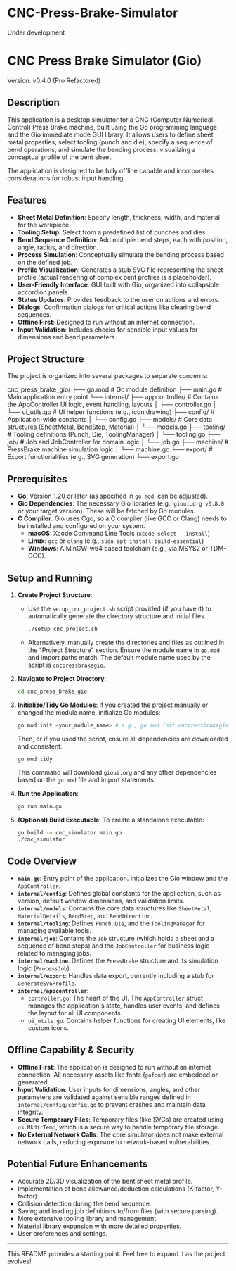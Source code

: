# CNC-Press-Brake-Simulator


Under development


# CNC Press Brake Simulator (Gio)

Version: v0.4.0 (Pro Refactored)

## Description

This application is a desktop simulator for a CNC (Computer Numerical Control) Press Brake machine, built using the Go programming language and the Gio immediate mode GUI library. It allows users to define sheet metal properties, select tooling (punch and die), specify a sequence of bend operations, and simulate the bending process, visualizing a conceptual profile of the bent sheet.

The application is designed to be fully offline capable and incorporates considerations for robust input handling.

## Features

* **Sheet Metal Definition**: Specify length, thickness, width, and material for the workpiece.
* **Tooling Setup**: Select from a predefined list of punches and dies.
* **Bend Sequence Definition**: Add multiple bend steps, each with position, angle, radius, and direction.
* **Process Simulation**: Conceptually simulate the bending process based on the defined job.
* **Profile Visualization**: Generates a stub SVG file representing the sheet profile (actual rendering of complex bent profiles is a placeholder).
* **User-Friendly Interface**: GUI built with Gio, organized into collapsible accordion panels.
* **Status Updates**: Provides feedback to the user on actions and errors.
* **Dialogs**: Confirmation dialogs for critical actions like clearing bend sequences.
* **Offline First**: Designed to run without an internet connection.
* **Input Validation**: Includes checks for sensible input values for dimensions and bend parameters.

## Project Structure

The project is organized into several packages to separate concerns:



cnc_press_brake_gio/
├── go.mod                 # Go module definition
├── main.go                # Main application entry point
└── internal/
├── appcontroller/     # Contains the AppController UI logic, event handling, layouts
│   ├── controller.go
│   └── ui_utils.go    # UI helper functions (e.g., icon drawing)
├── config/            # Application-wide constants
│   └── config.go
├── models/            # Core data structures (SheetMetal, BendStep, Material)
│   └── models.go
├── tooling/           # Tooling definitions (Punch, Die, ToolingManager)
│   └── tooling.go
├── job/               # Job and JobController for domain logic
│   └── job.go
├── machine/           # PressBrake machine simulation logic
│   └── machine.go
└── export/            # Export functionalities (e.g., SVG generation)
└── export.go


## Prerequisites

* **Go**: Version 1.20 or later (as specified in `go.mod`, can be adjusted).
* **Gio Dependencies**: The necessary Gio libraries (e.g., `gioui.org v0.8.0` or your target version). These will be fetched by Go modules.
* **C Compiler**: Gio uses Cgo, so a C compiler (like GCC or Clang) needs to be installed and configured on your system.
    * **macOS**: Xcode Command Line Tools (`xcode-select --install`)
    * **Linux**: `gcc` or `clang` (e.g., `sudo apt install build-essential`)
    * **Windows**: A MinGW-w64 based toolchain (e.g., via MSYS2 or TDM-GCC).

## Setup and Running

1.  **Create Project Structure**:
    * Use the `setup_cnc_project.sh` script provided (if you have it) to automatically generate the directory structure and initial files.
        ```bash
        ./setup_cnc_project.sh
        ```
    * Alternatively, manually create the directories and files as outlined in the "Project Structure" section. Ensure the module name in `go.mod` and import paths match. The default module name used by the script is `cncpressbrakegio`.

2.  **Navigate to Project Directory**:
    ```bash
    cd cnc_press_brake_gio
    ```

3.  **Initialize/Tidy Go Modules**:
    If you created the project manually or changed the module name, initialize Go modules:
    ```bash
    go mod init <your_module_name> # e.g., go mod init cncpressbrakegio
    ```
    Then, or if you used the script, ensure all dependencies are downloaded and consistent:
    ```bash
    go mod tidy
    ```
    This command will download `gioui.org` and any other dependencies based on the `go.mod` file and import statements.

4.  **Run the Application**:
    ```bash
    go run main.go
    ```

5.  **(Optional) Build Executable**:
    To create a standalone executable:
    ```bash
    go build -o cnc_simulator main.go
    ./cnc_simulator
    ```

## Code Overview

* **`main.go`**: Entry point of the application. Initializes the Gio window and the `AppController`.
* **`internal/config`**: Defines global constants for the application, such as version, default window dimensions, and validation limits.
* **`internal/models`**: Contains the core data structures like `SheetMetal`, `MaterialDetails`, `BendStep`, and `BendDirection`.
* **`internal/tooling`**: Defines `Punch`, `Die`, and the `ToolingManager` for managing available tools.
* **`internal/job`**: Contains the `Job` structure (which holds a sheet and a sequence of bend steps) and the `JobController` for business logic related to managing jobs.
* **`internal/machine`**: Defines the `PressBrake` structure and its simulation logic (`ProcessJob`).
* **`internal/export`**: Handles data export, currently including a stub for `GenerateSVGProfile`.
* **`internal/appcontroller`**:
    * `controller.go`: The heart of the UI. The `AppController` struct manages the application's state, handles user events, and defines the layout for all UI components.
    * `ui_utils.go`: Contains helper functions for creating UI elements, like custom icons.

## Offline Capability & Security

* **Offline First**: The application is designed to run without an internet connection. All necessary assets like fonts (`gofont`) are embedded or generated.
* **Input Validation**: User inputs for dimensions, angles, and other parameters are validated against sensible ranges defined in `internal/config/config.go` to prevent crashes and maintain data integrity.
* **Secure Temporary Files**: Temporary files (like SVGs) are created using `os.MkdirTemp`, which is a secure way to handle temporary file storage.
* **No External Network Calls**: The core simulator does not make external network calls, reducing exposure to network-based vulnerabilities.

## Potential Future Enhancements

* Accurate 2D/3D visualization of the bent sheet metal profile.
* Implementation of bend allowance/deduction calculations (K-factor, Y-factor).
* Collision detection during the bend sequence.
* Saving and loading job definitions to/from files (with secure parsing).
* More extensive tooling library and management.
* Material library expansion with more detailed properties.
* User preferences and settings.

---

This README provides a starting point. Feel free to expand it as the project evolves!

